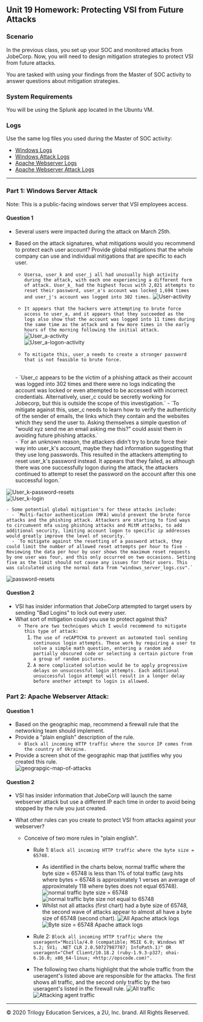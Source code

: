 ## Unit 19 Homework: Protecting VSI from Future Attacks

### Scenario

In the previous class,  you set up your SOC and monitored attacks from JobeCorp. Now, you will need to design mitigation strategies to protect VSI from future attacks. 

You are tasked with using your findings from the Master of SOC activity to answer questions about mitigation strategies.

### System Requirements 

You will be using the Splunk app located in the Ubuntu VM.

### Logs

Use the same log files you used during the Master of SOC activity:

- [Windows Logs](resources/windows_server_logs.csv)
- [Windows Attack Logs](resources/windows_server_attack_logs.csv)
- [Apache Webserver Logs](resources/apache_logs.txt	)
- [Apache Webserver Attack Logs](resources/apache_attack_logs.txt	)

---

### Part 1: Windows Server Attack

Note: This is a public-facing windows server that VSI employees access.
 
#### Question 1
- Several users were impacted during the attack on March 25th.
- Based on the attack signatures, what mitigations would you recommend to protect each user account? Provide global mitigations that the whole company can use and individual mitigations that are specific to each user.

   - `Usersa, user_k and user_j all had unusually high activity during the attack, with each one experiencing a different form of attack. User_k_ had the highest focus with 2,021 attempts to reset their password, user_a's account was locked 1,694 times and user_j's account was logged into 302 times.`
 ![User-activity](Images/Part1.1-Affected-Users.PNG) 

    - `It appears that the hackers were attempting to brute force access to user_a, and it appears that they succeeded as the logs also show that the account was logged into 11 times during the same time as the attack and a few more times in the early hours of the morning following the initial attack.`</br>
![User_a-activity](IMages/Part1.1-user_a-activity.PNG) </br>
![User_a-logon-activity](Images/Part1.1-user_a-logins.PNG) </br>
    - `To mitigate this, user_a needs to create a stronger password that is not feasible to brute force.`
     </br>
    - `User_c appears to be the victim of a phishing attack as their account was logged into 302 times and there were no logs indicating the account was locked or even attempted to be accessed with incorrect credentials. Alternatively, user_c could be secretly working for Jobecorp, but this is outside the scope of this investigation.`
    - `To mitigate against this, user_c needs to learn how to verify the authenticity of the sender of emails, the links which they contain and the websites which they send the user to. Asking themselves a simple question of "would xyz send me an email asking me this?" could assist them in avoiding future phishing attacks.` 
     </br>
    - `For an unknown reason, the attackers didn't try to brute force their way into user_k's account, maybe they had information suggesting that they use long passwords. This resulted in the attackers attempting to reset user_k's password instead. It appears that they failed, as although there was one successfully logon during the attack, the attackers continued to attempt to reset the password on the account after this one successful logon.`
![User_k-password-resets](Images/Part1.1-user_k-password-resets-attempts.PNG)</br>
![User_k-login](Images/Part1.1-user_k-logins.PNG)

    - Some potential global mitigation's for these attacks include:
      - `Multi-factor authentication (MFA) would prevent the brute force attacks and the phishing attack. Attackers are starting to find ways to circumvent mfa using phishing attacks and MitM attacks, to add additional security, limiting account logon to specific ip addresses would greatly improve the level of security.`
      - `To mitigate against the resetting of a password attack, they could limit the number of allowed reset attempts per hour to five - Reviewing the data per hour by user shows the maximum reset requests by one user was four, and this only occurred on two occasions. Setting five as the limit should not cause any issues for their users. This was calculated using the normal data from "windows_server_logs.csv".`
![password-resets](Images/Part1.1-password-resets-attempt-baseline.PNG)


     
  
#### Question 2
- VSI has insider information that JobeCorp attempted to target users by sending "Bad Logins" to lock out every user.
- What sort of mitigation could you use to protect against this?
  - `There are two techniques which I would recommend to mitigate this type of attack:`
    1.  `The use of reCAPTCHA to prevent an automated tool sending continuous login attempts. These work by requiring a user to solve a simple math question, entering a random and partially obscured code or selecting a certain picture from a group of random pictures.`
    2.  `A more complicated solution would be to apply progressive delays on unsuccessful login attempts. Each additional unsuccessful login attempt will result in a longer delay before another attempt to login is allowed.`
  

### Part 2: Apache Webserver Attack:

#### Question 1
- Based on the geographic map, recommend a firewall rule that the networking team should implement.
- Provide a "plain english" description of the rule.
  - `Block all incoming HTTP traffic where the source IP comes from the country of Ukraine.`
- Provide a screen shot of the geographic map that justifies why you created this rule. </br>
  ![geograpgic-map-of-attacks](Images/2.1Geostats-by-country-zoomed-into-Ukraine.PNG)
  
#### Question 2

- VSI has insider information that JobeCorp will launch the same webserver attack but use a different IP each time in order to avoid being stopped by the rule you just created.

- What other rules can you create to protect VSI from attacks against your webserver?
  - Conceive of two more rules in "plain english". 
    - Rule 1: `Block all incoming HTTP traffic where the byte size = 65748.`
      - As identified in the charts below, normal traffic where the byte size = 65748 is less than 1% of total traffic (avg hits where bytes = 65748 is approximately 1 verses an average of approximately 118 where bytes does not equal 65748). 
      ![normal traffic byte size = 65748](IMages/2.2Normal-(all)data-bytes-equal-to-65748.PNG) </br>
      ![normal traffic byte size not equal to 65748](Images/2.2Normal-(all)data-bytes-not-equal-to-65748.PNG) </br>
      - Whilst not all attacks (first chart) had a byte size of 65748, the second wave of attacks appear to almost all have a byte size of 65748 (second chart).
      ![All Apache attack logs](Images/2.2Apache-attack-logs-all.PNG)
      ![Byte size = 65748 Apache attack logs](Images/2.2Apache-attack-logs-byte-size-equal-65748.PNG)

    - Rule 2: `Block all incoming HTTP traffic where the useragent="Mozilla/4.0 (compatible; MSIE 6.0; Windows NT 5.2; SV1; .NET CLR 2.0.50727987787; InfoPath.1)" OR useragent="Chef Client/10.18.2 (ruby-1.9.3-p327; ohai-6.16.0; x86_64-linux; +http://opscode.com)".`
    - The following two charts highlight that the whole traffic from the useragent's listed above are responsible for the attacks. The first shows all traffic, and the second only traffic by the two useragent's listed in the firewall rule.
    ![All traffic](Images/2.2All-traffic.PNG)
    ![Attacking agent traffic](Images/2.2Attacking-useragent.PNG)



---

© 2020 Trilogy Education Services, a 2U, Inc. brand. All Rights Reserved.
